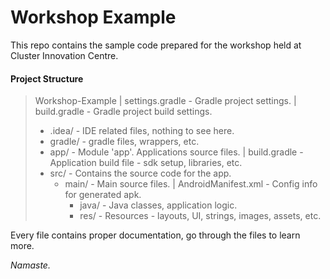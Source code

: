 # Workshop Example

This repo contains the sample code prepared for the workshop held at Cluster Innovation Centre.

#### Project Structure

>Workshop-Example
>| settings.gradle - Gradle project settings.
>| build.gradle - Gradle project build settings.
>+ .idea/ - IDE related files, nothing to see here.
>+ gradle/ - gradle files, wrappers, etc.
>+ app/ - Module 'app'. Applications source files.
>  | build.gradle - Application build file - sdk setup, libraries, etc.
>  + src/ - Contains the source code for the app.
>    + main/ - Main source files.
>      | AndroidManifest.xml - Config info for generated apk.
>      + java/ - Java classes, application logic.
>      + res/ - Resources - layouts, UI, strings, images, assets, etc.
>

Every file contains proper documentation, go through the files to learn more.

*Namaste.*
